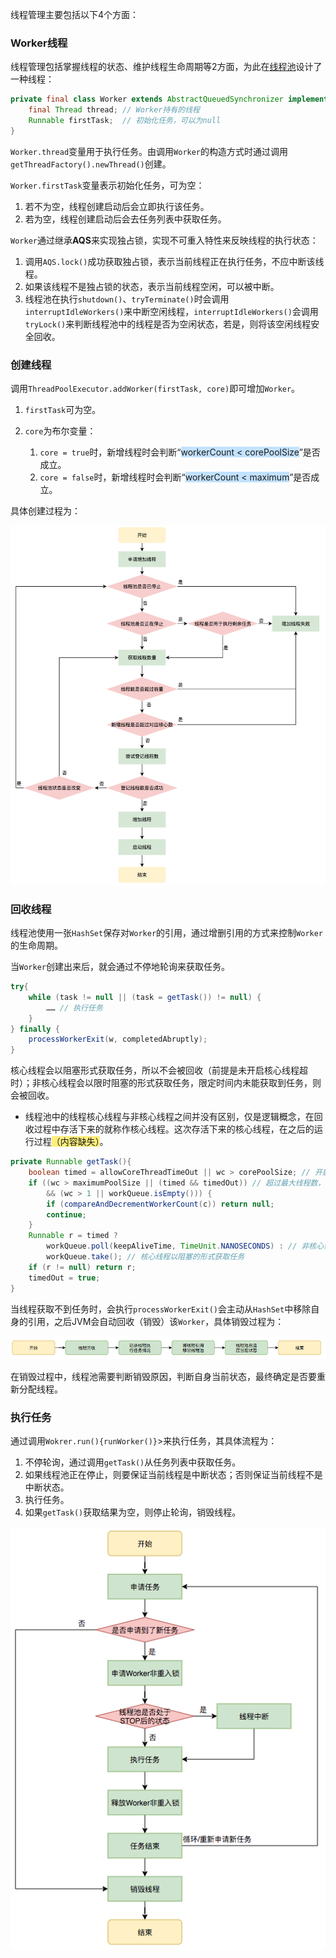 线程管理主要包括以下4个方面：

### Worker线程

线程管理包括掌握线程的状态、维护线程生命周期等2方面，为此在[线程池](https://tech.meituan.com/2020/04/02/java-pooling-pratice-in-meituan.html)设计了一种线程：

```java
private final class Worker extends AbstractQueuedSynchronizer implements Runnable{
    final Thread thread; // Worker持有的线程
    Runnable firstTask;  // 初始化任务，可以为null
}
```

`Worker.thread`变量用于执行任务。由调用`Worker`的构造方式时通过调用`getThreadFactory().newThread()`创建。

`Worker.firstTask`变量表示初始化任务，可为空：

1. 若不为空，线程创建启动后会立即执行该任务。
2. 若为空，线程创建启动后会去任务列表中获取任务。

`Worker`通过继承**AQS**来实现独占锁，实现不可重入特性来反映线程的执行状态：

1. 调用`AQS.lock()`成功获取独占锁，表示当前线程正在执行任务，不应中断该线程。
2. 如果该线程不是独占锁的状态，表示当前线程空闲，可以被中断。
3. 线程池在执行`shutdown()`、`tryTerminate()`时会调用`interruptIdleWorkers()`来中断空闲线程，`interruptIdleWorkers()`会调用`tryLock()`来判断线程池中的线程是否为空闲状态，若是，则将该空闲线程安全回收。

### 创建线程

调用`ThreadPoolExecutor.addWorker(firstTask, core)`即可增加`Worker`。

1. `firstTask`可为空。

2. `core`为布尔变量：
   1. `core = true`时，新增线程时会判断“<span style=background:#c2e2ff>workerCount < corePoolSize</span>”是否成立。
   2. `core = false`时，新增线程时会判断“<span style=background:#c2e2ff>workerCount < maximum</span>”是否成立。


具体创建过程为：

![](../images/2/thread-pool-thread-apply.png)

### 回收线程

线程池使用一张`HashSet`保存对`Worker`的引用，通过增删引用的方式来控制`Worker`的生命周期。

当`Worker`创建出来后，就会通过不停地轮询来获取任务。

```java
try{
    while (task != null || (task = getTask()) != null) {
        …… // 执行任务
    }
} finally {
    processWorkerExit(w, completedAbruptly);
}
```

核心线程会以阻塞形式获取任务，所以不会被回收（前提是未开启核心线程超时）；非核心线程会以限时阻塞的形式获取任务，限定时间内未能获取到任务，则会被回收。

- 线程池中的线程核心线程与非核心线程之间并没有区别，仅是逻辑概念，在回收过程中存活下来的就称作核心线程。这次存活下来的核心线程，在之后的运行过程<span style=background:#ffee7c>（内容缺失）</span>。

```java
private Runnable getTask(){
    boolean timed = allowCoreThreadTimeOut || wc > corePoolSize; // 开启允许核心线程超时（空闲时不保留任何线程），或者运行线程数超过了核心线程数
    if ((wc > maximumPoolSize || (timed && timedOut)) // 超过最大线程数，或者超时了        
        && (wc > 1 || workQueue.isEmpty())) {
        if (compareAndDecrementWorkerCount(c)) return null;
        continue;
    }
    Runnable r = timed ?
        workQueue.poll(keepAliveTime, TimeUnit.NANOSECONDS) : // 非核心线程以限时阻塞的方式获取任务
    	workQueue.take(); // 核心线程以阻塞的形式获取任务
    if (r != null) return r;
    timedOut = true;
}     
```

当线程获取不到任务时，会执行`processWorkerExit()`会主动从`HashSet`中移除自身的引用，之后JVM会自动回收（销毁）该`Worker`，具体销毁过程为：

![](../images/2/thread-pool-thread-destroy.png)

在销毁过程中，线程池需要判断销毁原因，判断自身当前状态，最终确定是否要重新分配线程。

### 执行任务

通过调用`Wokrer.run(){runWorker()}`>来执行任务，其具体流程为：


   1. 不停轮询，通过调用`getTask()`从任务列表中获取任务。
 2. 如果线程池正在停止，则要保证当前线程是中断状态；否则保证当前线程不是中断状态。
3. 执行任务。
4. 如果`getTask()`获取结果为空，则停止轮询，销毁线程。

![](../images/2/thread-pool-thread-process.png)
